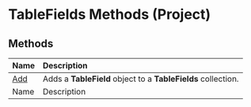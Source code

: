 
# TableFields Methods (Project)

## Methods



|**Name**|**Description**|
|:-----|:-----|
| [Add](d4e6af9f-6d95-49f0-8828-dcd39dbb9f13.md)|Adds a  **TableField** object to a **TableFields** collection.|
|Name|Description|
